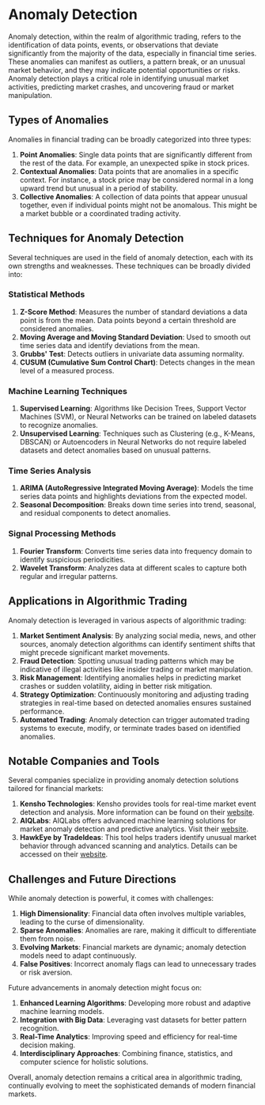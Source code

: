 # Anomaly Detection

Anomaly detection, within the realm of algorithmic trading, refers to the identification of data points, events, or observations that deviate significantly from the majority of the data, especially in financial time series. These anomalies can manifest as outliers, a pattern break, or an unusual market behavior, and they may indicate potential opportunities or risks. Anomaly detection plays a critical role in identifying unusual market activities, predicting market crashes, and uncovering fraud or market manipulation.

## Types of Anomalies

Anomalies in financial trading can be broadly categorized into three types:

1. **Point Anomalies**: Single data points that are significantly different from the rest of the data. For example, an unexpected spike in stock prices.
2. **Contextual Anomalies**: Data points that are anomalies in a specific context. For instance, a stock price may be considered normal in a long upward trend but unusual in a period of stability.
3. **Collective Anomalies**: A collection of data points that appear unusual together, even if individual points might not be anomalous. This might be a market bubble or a coordinated trading activity.

## Techniques for Anomaly Detection

Several techniques are used in the field of anomaly detection, each with its own strengths and weaknesses. These techniques can be broadly divided into:

### Statistical Methods

1. **Z-Score Method**: Measures the number of standard deviations a data point is from the mean. Data points beyond a certain threshold are considered anomalies.
2. **Moving Average and Moving Standard Deviation**: Used to smooth out time series data and identify deviations from the mean.
3. **Grubbs' Test**: Detects outliers in univariate data assuming normality.
4. **CUSUM (Cumulative Sum Control Chart)**: Detects changes in the mean level of a measured process.

### Machine Learning Techniques

1. **Supervised Learning**: Algorithms like Decision Trees, Support Vector Machines (SVM), or Neural Networks can be trained on labeled datasets to recognize anomalies.
2. **Unsupervised Learning**: Techniques such as Clustering (e.g., K-Means, DBSCAN) or Autoencoders in Neural Networks do not require labeled datasets and detect anomalies based on unusual patterns.

### Time Series Analysis

1. **ARIMA (AutoRegressive Integrated Moving Average)**: Models the time series data points and highlights deviations from the expected model.
2. **Seasonal Decomposition**: Breaks down time series into trend, seasonal, and residual components to detect anomalies.

### Signal Processing Methods

1. **Fourier Transform**: Converts time series data into frequency domain to identify suspicious periodicities.
2. **Wavelet Transform**: Analyzes data at different scales to capture both regular and irregular patterns.

## Applications in Algorithmic Trading

Anomaly detection is leveraged in various aspects of algorithmic trading:

1. **Market Sentiment Analysis**: By analyzing social media, news, and other sources, anomaly detection algorithms can identify sentiment shifts that might precede significant market movements.
2. **Fraud Detection**: Spotting unusual trading patterns which may be indicative of illegal activities like insider trading or market manipulation.
3. **Risk Management**: Identifying anomalies helps in predicting market crashes or sudden volatility, aiding in better risk mitigation.
4. **Strategy Optimization**: Continuously monitoring and adjusting trading strategies in real-time based on detected anomalies ensures sustained performance.
5. **Automated Trading**: Anomaly detection can trigger automated trading systems to execute, modify, or terminate trades based on identified anomalies.

## Notable Companies and Tools

Several companies specialize in providing anomaly detection solutions tailored for financial markets:

1. **Kensho Technologies**: Kensho provides tools for real-time market event detection and analysis. More information can be found on their [website](https://www.kensho.com/).
2. **AIQLabs**: AIQLabs offers advanced machine learning solutions for market anomaly detection and predictive analytics. Visit their [website](https://aiqlabs.com/).
3. **HawkEye by TradeIdeas**: This tool helps traders identify unusual market behavior through advanced scanning and analytics. Details can be accessed on their [website](https://www.trade-ideas.com/).

## Challenges and Future Directions

While anomaly detection is powerful, it comes with challenges:

1. **High Dimensionality**: Financial data often involves multiple variables, leading to the curse of dimensionality.
2. **Sparse Anomalies**: Anomalies are rare, making it difficult to differentiate them from noise.
3. **Evolving Markets**: Financial markets are dynamic; anomaly detection models need to adapt continuously.
4. **False Positives**: Incorrect anomaly flags can lead to unnecessary trades or risk aversion.

Future advancements in anomaly detection might focus on:

1. **Enhanced Learning Algorithms**: Developing more robust and adaptive machine learning models.
2. **Integration with Big Data**: Leveraging vast datasets for better pattern recognition.
3. **Real-Time Analytics**: Improving speed and efficiency for real-time decision making.
4. **Interdisciplinary Approaches**: Combining finance, statistics, and computer science for holistic solutions.

Overall, anomaly detection remains a critical area in algorithmic trading, continually evolving to meet the sophisticated demands of modern financial markets.
